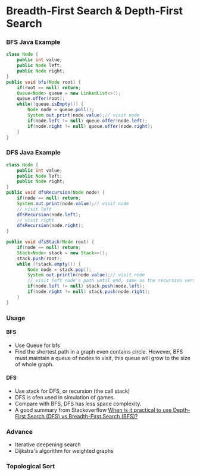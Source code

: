 # Breadth-First Search & Depth-First Search

### BFS Java Example

```java
class Node {
    public int value;
    public Node left;
    public Node right;
}
public void bfs(Node root) {
    if(root == null) return;
    Queue<Node> queue = new LinkedList<>();
    queue.offer(root);
    while(!queue.isEmpty()) {
        Node node = queue.poll();
        System.out.print(node.value);// visit node
        if(node.left != null) queue.offer(node.left);
        if(node.right != null) queue.offer(node.right);
    }
}
```

### DFS Java Example

```java
class Node {
    public int value;
    public Node left;
    public Node right;
}
public void dfsRecursion(Node node) {
    if(node == null) return;
    System.out.print(node.value);// visit node
    // visit left
    dfsRecursion(node.left);
    // visit right
    dfsRecursion(node.right);
}

public void dfsStack(Node root) {
    if(node == null) return;
    Stack<Node> stack = new Stack<>();
    stack.push(root); 
    while (!stack.empty()) {
        Node node = stack.pop();
        System.out.println(node.value);// visit node
        // visit left node's path until end, same as the recursion version
        if(node.left != null) stack.push(node.left); 
        if(node.right != null) stack.push(node.right); 
    }  
}
```

### Usage
#### BFS
* Use Queue for bfs
* Find the shortest path in a graph even contains circle. However, BFS must maintain a queue of nodes to visit, this queue will grow to the size of whole graph.
#### DFS
* Use stack for DFS, or recursion (the call stack)
* DFS is ofen used in simulation of games.
* Compare with BFS, DFS has less space complexity.
* A good summary from Stackoverflow [When is it practical to use Depth-First Search (DFS) vs Breadth-First Search (BFS)?](https://stackoverflow.com/questions/3332947/when-is-it-practical-to-use-depth-first-search-dfs-vs-breadth-first-search-bf)

### Advance
* Iterative deepening search
* Dijkstra's algorithm for weighted graphs

### Topological Sort
